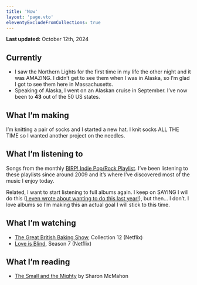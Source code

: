 ```yaml
---
title: 'Now'
layout: 'page.vto'
eleventyExcludeFromCollections: true
---
```

**Last updated:** October 12th, 2024

## Currently
* I saw the Northern Lights for the first time in my life the other night and it was AMAZING.  I didn’t get to see them when I was in Alaska, so I’m glad I got to see them here in Massachusetts.
* Speaking of Alaska, I went on an Alaskan cruise in September. I’ve now been to **43** out of the 50 US states.

## What I’m making
I’m knitting a pair of socks and I started a new hat. I knit socks ALL THE TIME so I wanted another project on the needles. 

## What I’m listening to
Songs from the monthly [BIRP! Indie Pop/Rock Playlist](https://open.spotify.com/playlist/3lD42YuSOtDiAu9bhCZTKe?si=XWCaQ6B8Roqp1YBBpBXBZg&pi=u-ArdE53o7Txe_). I’ve been listening to these playlists since around 2009 and it’s where I’ve discovered most of the music I enjoy today. 

Related, I want to start listening to full albums again. I keep on SAYING I will do this ([I even wrote about wanting to do this last year!](/five-things-i-want-to-do-in-2023)), but then… I don’t. I love albums so I’m making this an actual goal I will stick to this time.

## What I’m watching
* [The Great British Baking Show](https://www.netflix.com/title/80063224), Collection 12 (Netflix)
* [Love is Blind](https://www.netflix.com/title/80996601), Season 7 (Netflix)

## What I’m reading
* [The Small and the Mighty](https://app.thestorygraph.com/books/2119dc6c-6553-4a8a-bf1e-6e923bca6c84) by Sharon McMahon
